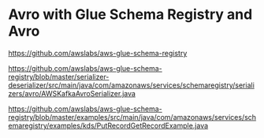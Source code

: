 # Avro with Glue Schema Registry and Avro

https://github.com/awslabs/aws-glue-schema-registry

https://github.com/awslabs/aws-glue-schema-registry/blob/master/serializer-deserializer/src/main/java/com/amazonaws/services/schemaregistry/serializers/avro/AWSKafkaAvroSerializer.java

https://github.com/awslabs/aws-glue-schema-registry/blob/master/examples/src/main/java/com/amazonaws/services/schemaregistry/examples/kds/PutRecordGetRecordExample.java
